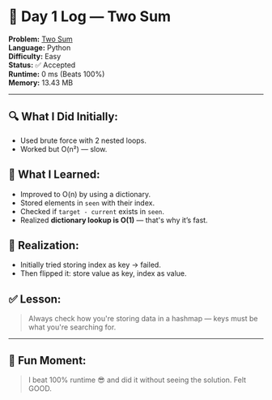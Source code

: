# 📅 Day 1 Log — Two Sum

**Problem:** [Two Sum](https://leetcode.com/problems/two-sum/)  
**Language:** Python  
**Difficulty:** Easy  
**Status:** ✅ Accepted  
**Runtime:** 0 ms (Beats 100%)  
**Memory:** 13.43 MB  

---

## 🔍 What I Did Initially:
- Used brute force with 2 nested loops.
- Worked but O(n²) — slow.

## 🧠 What I Learned:
- Improved to O(n) by using a dictionary.
- Stored elements in `seen` with their index.
- Checked if `target - current` exists in `seen`.
- Realized **dictionary lookup is O(1)** — that's why it’s fast.

## 🤯 Realization:
- Initially tried storing index as key → failed.
- Then flipped it: store value as key, index as value.

## ✅ Lesson:
> Always check how you're storing data in a hashmap — keys must be what you're searching for.

---

## 💬 Fun Moment:
> I beat 100% runtime 😎 and did it without seeing the solution. Felt GOOD.

